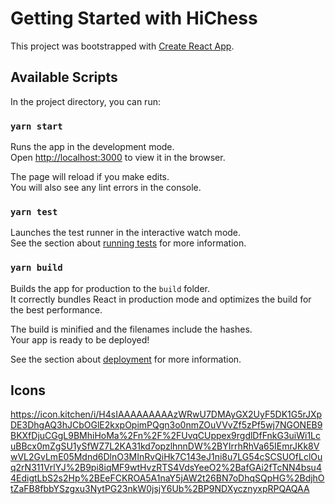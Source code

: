 # Getting Started with HiChess

This project was bootstrapped with [Create React App](https://github.com/facebook/create-react-app).

## Available Scripts

In the project directory, you can run:

### `yarn start`

Runs the app in the development mode.\
Open [http://localhost:3000](http://localhost:3000) to view it in the browser.

The page will reload if you make edits.\
You will also see any lint errors in the console.

### `yarn test`

Launches the test runner in the interactive watch mode.\
See the section about [running tests](https://facebook.github.io/create-react-app/docs/running-tests) for more information.

### `yarn build`

Builds the app for production to the `build` folder.\
It correctly bundles React in production mode and optimizes the build for the best performance.

The build is minified and the filenames include the hashes.\
Your app is ready to be deployed!

See the section about [deployment](https://facebook.github.io/create-react-app/docs/deployment) for more information.

## Icons

https://icon.kitchen/i/H4sIAAAAAAAAAzWRwU7DMAyGX2UyF5DK1G5rJXpDE3DhgAQ3hJCbOGlE2kxpOpimPQgn3o0nmZOuVVvZf5zPf5wj7NGONEB9BKXfDjuCGgL9BMhiHoMa%2Fn%2F%2FUvqCUppex9rgdlDfFnkG3uiWi1LcuBBcx0mZgSU1ySfWZ7L2KA31kd7opzlhnnDW%2BYIrrhRhVa65IEmrJKk8VwVL2GvLmE05Mdnd6DlnO3MInRvQiHk7C143eJ1ni8u7LG54cSCSUOfLclOuq2rN311VrlYJ%2B9pi8iqMF9wtHvzRTS4VdsYeeO2%2BafGAi2fTcNN4bsu44EdigtLbS2s2Hp%2BEeFCKROA5A1naY5jAW2t26BN7oDhqSQpHG%2BdjhOtZaFB8fbbYSzgxu3NytPG23nkW0jsjY6Ub%2BP9NDXycznyxpRPQAQAA